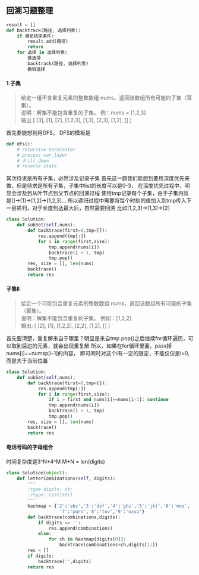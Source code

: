 ## 回溯习题整理

```python
result = []
def backtrack(路径, 选择列表):
    if 满足结束条件:
        result.add(路径)
        return
    for 选择 in 选择列表:
        做选择
        backtrack(路径, 选择列表)
        撤销选择
```
#### 1.子集
>给定一组不含重复元素的整数数组 nums，返回该数组所有可能的子集（幂集）。  
说明：解集不能包含重复的子集。
>例：nums = [1,2,3]   
输出
[
  [3],
  [1],
  [2],
  [1,2,3],
  [1,3],
  [2,3],
  [1,2],
  []
]

首先要能想到用DFS，
DFS的模板是
```python
def dfs():
    # recursive terminator
    # process cur_layer
    # drill_down
    # reverse state
```
其次待求是所有子集，必然涉及记录子集
首先这一题我们能想到要用深度优先来做，但是待求是所有子集，子集中list的长度可以是0-3，
在深度优先过程中，明显会涉及到从叶节点到父节点的回溯过程
使用tmp记录每个子集，由于子集内容是[]->[1]->[1,2]->[1,2,3]...
所以递归过程中需要将每个时刻的值加入到tmp传入下一层递归，对于长度到达最大后，自然需要回溯
比如[1,2,3]->[1,3]->[2]
```python
class Solution:
    def subSet(self,nums):
        def backtrace(first=0,tmp=[]):
            res.append(tmp[:])
            for i in range(first,size):
                tmp.append(nums[i])
                backtrace(i + 1, tmp)
                tmp.pop()
        res, size = [], len(nums)
        backtrace()
        return res
```

#### 子集II
>给定一个可能包含重复元素的整数数组 nums，返回该数组所有可能的子集（幂集）。  
说明：解集不能包含重复的子集。
例如：[1,2,2]  
输出:
[
  [2],
  [1],
  [1,2,2],
  [2,2],
  [1,2],
  []
]

首先要清楚，重复解来自于哪里？明显是来自tmp.pop()之后继续for循环遍历，可以取到后边的元素，就会出现重复解
所以，如果在for循环里面，pass掉nums[i]==numsp[i-1]的内容，
即可同时对这个i有一定的限定，不能仅仅是i>0,而是大于当前位置
```python
class Solution:
    def subSet(self,nums):
        def backtrace(first=0,tmp=[]):
            res.append(tmp[:])
            for i in range(first,size):
                if i > first and nums[i]==nums[i-1]: continue 
                tmp.append(nums[i])
                backtrace(i + 1, tmp)
                tmp.pop()
        res, size = [], len(nums)
        backtrace()
        return res
```

#### 电话号码的字母组合 
时间复杂度是3^N*4^M M+N = len(digits)
```python
class Solution(object):
    def letterCombinations(self, digits):
        """
        :type digits: str
        :rtype: List[str]
        """
        hashmap = {'2':'abc','3':'def','4':'ghi','5':'jkl','6':'mno',
                    '7':'pqrs','8':'tuv','9':'wxyz'}
        def backtrace(combinations,digits):
            if digits == '':
                res.append(combinations)
            else:
                for ch in hashmap[digits[0]]:
                    backtrace(combinations+ch,digits[1:])
        res = []
        if digits:
            backtrace('',digits)
        return res
```



